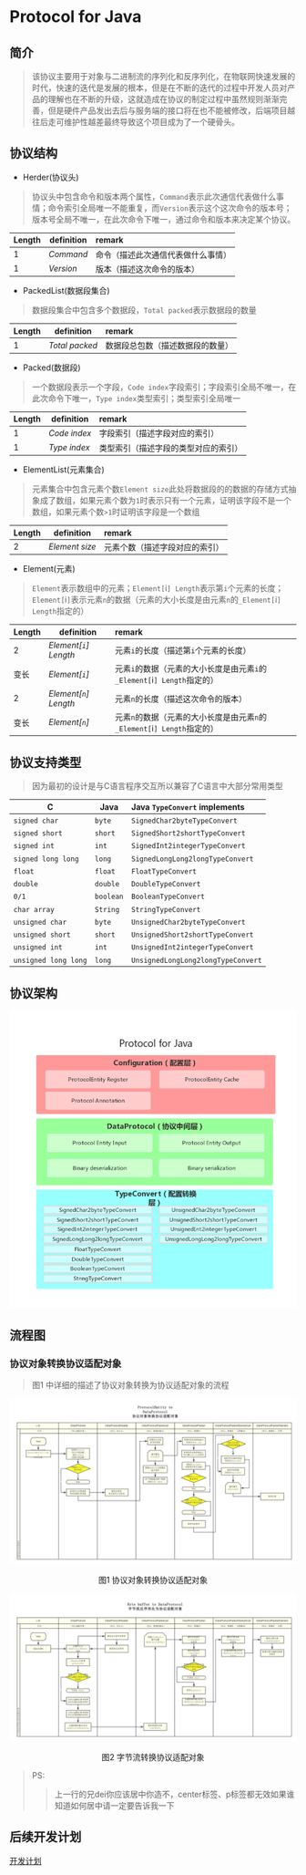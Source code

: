 # Protocol for Java
## 简介
> 该协议主要用于对象与二进制流的序列化和反序列化，在物联网快速发展的时代，快速的迭代是发展的根本，但是在不断的迭代的过程中开发人员对产品的理解也在不断的升级，这就造成在协议的制定过程中虽然规则渐渐完善，但是硬件产品发出去后与服务端的接口将在也不能被修改，后端项目越往后走可维护性越差最终导致这个项目成为了一个硬骨头。

## 协议结构

- Herder(协议头)
> 协议头中包含命令和版本两个属性，`Command`表示此次通信代表做什么事情；命令索引全局唯一不能重复，而`Version`表示这个这次命令的版本号；版本号全局不唯一，在此次命令下唯一，通过命令和版本来决定某个协议。

|Length|definition|remark|
|----|-----|:-----|
|1|_Command_|命令（描述此次通信代表做什么事情）|
|1|_Version_|版本（描述这次命令的版本）|

 - PackedList(数据段集合)
> 数据段集合中包含多个数据段，`Total packed`表示数据段的数量

|Length|definition|remark|
|----|-----|:-----|
|1|_Total packed_|数据段总包数（描述数据段的数量）|
 
 - Packed(数据段) 
> 一个数据段表示一个字段，`Code index`字段索引；字段索引全局不唯一，在此次命令下唯一，`Type index`类型索引；类型索引全局唯一

|Length|definition|remark|
|----|-----|:-----|
|1|_Code index_|字段索引（描述字段对应的索引）|
|1|_Type index_|类型索引（描述字段的类型对应的索引）|

- ElementList(元素集合)  
> 元素集合中包含元素个数`Element size`此处将数据段的的数据的存储方式抽象成了数组，如果元素个数为`1`时表示只有一个元素，证明该字段不是一个数组，如果元素个数`>1`时证明该字段是一个数组

|Length|definition|remark|
|----|-----|:-----|
|2|_Element size_|元素个数（描述字段对应的索引）|

- Element(元素)
> `Element`表示数组中的元素；`Element[`i`] Length`表示第`i`个元素的长度；`Element[`i`]`表示元素`n`的数据（元素的大小长度是由元素`n`的`_Element[`i`] Length`指定的）

|Length|definition|remark|
|----|-----|:-----|
|2|_Element[`i`] Length_|元素`i`的长度（描述第`i`个元素的长度）| 
|变长|_Element[`i`]_|元素`i`的数据（元素的大小长度是由元素`i`的`_Element[`i`] Length`指定的）| 
|2|_Element[`n`] Length_|元素`n`的长度（描述这次命令的版本）| 
|变长|_Element[`n`]_|元素`n`的数据（元素的大小长度是由元素`n`的`_Element[`i`] Length`指定的）| 

## 协议支持类型
>因为最初的设计是与C语言程序交互所以兼容了C语言中大部分常用类型

|C|Java|Java `TypeConvert` implements|
|----|-----|:-----|
|`signed char`|`byte`|`SignedChar2byteTypeConvert`| 
|`signed short`|`short`|`SignedShort2shortTypeConvert`| 
|`signed int`|`int`|`SignedInt2integerTypeConvert`| 
|`signed long long`|`long`|`SignedLongLong2longTypeConvert`| 
|`float`|`float`|`FloatTypeConvert`| 
|`double`|`double`|`DoubleTypeConvert`| 
|`0/1`|`boolean`|`BooleanTypeConvert`| 
|`char array`|`String`|`StringTypeConvert`| 
|`unsigned char`|`byte`|`UnsignedChar2byteTypeConvert`| 
|`unsigned short`|`short`|`UnsignedShort2shortTypeConvert`| 
|`unsigned int`|`int`|`UnsignedInt2integerTypeConvert`| 
|`unsigned long long`|`long`|`UnsignedLongLong2longTypeConvert`| 

## 协议架构
![协议架构图-V1][protocol-framework-v1]


## 流程图
### 协议对象转换协议适配对象
> 图1 中详细的描述了协议对象转换为协议适配对象的流程

![协议对象转换协议适配对象][data-protocol-to-data-protocol-v2]
<p align="center">图1 协议对象转换协议适配对象</p>  

![字节流转换协议适配对象][byte-buffer-to-data-protocol-v1]
<p align="center">图2 字节流转换协议适配对象</p>  

> PS:
>> 上一行的兄dei你应该居中你造不，center标签、p标签都无效如果谁知道如何居中请一定要告诉我一下

## 后续开发计划
[开发计划](DEVELOPMENT_PLAN.md)

[protocol-framework-v1]:images/protocol-framework-v1.png "协议架构图-V1"
[data-protocol-to-data-protocol-v2]:images/data-protocol-to-data-protocol-v2.jpg "协议对象转换协议适配对象-V1"
[byte-buffer-to-data-protocol-v1]:images/byte-buffer-to-data-protocol-v1.jpg "协议对象转换协议适配对象-V1"